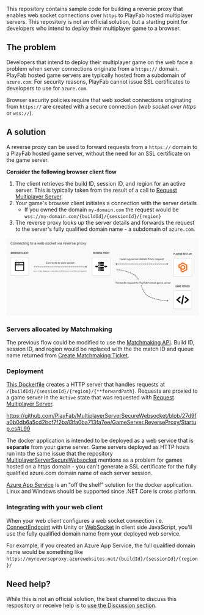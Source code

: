 This repository contains sample code for building a reverse proxy that enables web socket connections over `https` to PlayFab hosted multiplayer servers. This repository is not an official solution, but a starting point for developers who intend to deploy their multiplayer game to a browser.

## The problem
Developers that intend to deploy their multiplayer game on the web face a problem when server connections originate from a `https://` domain. PlayFab hosted game servers are typically hosted from a subdomain of `azure.com`. For security reasons, PlayFab cannot issue SSL certificates to developers to use for `azure.com`.

Browser security policies require that web socket connections originating from `https://` are created with a secure connection (_web socket over https_ or `wss://`).

## A solution
A reverse proxy can be used to forward requests from a `https://` domain to a PlayFab hosted game server, without the need for an SSL certificate on the game server.

**Consider the following browser client flow**
1. The client retrieves the build ID, session ID, and region for an active server. This is typically taken from the result of a call to [Request Multiplayer Server](https://docs.microsoft.com/en-us/rest/api/playfab/multiplayer/multiplayer-server/request-multiplayer-server?view=playfab-rest).
1. Your game's browser client initiates a connection with the server details
    - If you owned the domain `my-domain.com` the request would be `wss://my-domain.com/{buildId}/{sessionId}/{region}`
2. The reverse proxy looks up the server details and forwards the request to the server's fully qualified domain name - a subdomain of `azure.com`.

![Connecting to a match diagram](ConnectToReverseProxyDiagram.png "Connecting to a match diagram")

### Servers allocated by Matchmaking
The previous flow could be modified to use the [Matchmaking API](https://docs.microsoft.com/en-us/rest/api/playfab/multiplayer/matchmaking?view=playfab-rest). Build ID, session ID, and region would be replaced with the the match ID and queue name returned from [Create Matchmaking Ticket](https://docs.microsoft.com/en-us/rest/api/playfab/multiplayer/matchmaking/create-matchmaking-ticket?view=playfab-rest).

### Deployment

[This Dockerfile](https://github.com/PlayFab/MultiplayerServerSecureWebsocket/blob/main/GameServer.ReverseProxy/Dockerfile) creates a HTTP server that handles requests at `/{buildId}/{sessionId}/{region}/{**forwardPath}`. Requests are proxied to a game server in the `Active` state that was requested with [Request Multiplayer Server](https://docs.microsoft.com/en-us/rest/api/playfab/multiplayer/multiplayer-server/request-multiplayer-server?view=playfab-rest).

https://github.com/PlayFab/MultiplayerServerSecureWebsocket/blob/27d9fa0b0db6a5cd2bcf7f2ba13fa0ba713fa7ee/GameServer.ReverseProxy/Startup.cs#L99

The docker application is intended to be deployed as a web service that is **separate** from your game server. Game servers deployed as HTTP hosts run into the same issue that the repository [MultiplayerServerSecureWebsocket](https://github.com/PlayFab/MultiplayerServerSecureWebsocket) mentions as a problem for games hosted on a https domain - you can't generate a SSL certificate for the fully qualified azure.com domain name of each server session.

[Azure App Service](https://docs.microsoft.com/en-us/azure/app-service/quickstart-dotnetcore?tabs=net60&pivots=development-environment-vs) is an "off the shelf" solution for the docker application. Linux and Windows should be supported since .NET Core is cross platform.

### Integrating with your web client
When your web client configures a web socket connection i.e. [ConnectEndpoint](https://docs-multiplayer.unity3d.com/docs/0.1.0/api/MLAPI.Transports.UNET.RelayTransport/#connectendpointint32-endpoint-int32-out-byte) with Unity or [WebSocket](https://developer.mozilla.org/en-US/docs/Web/API/WebSocket) in client side JavaScript, you'll use the fully qualified domain name from your deployed web service. 

For example, if you created an Azure App Service, the full qualified domain name would be something like `https://myreverseproxy.azurewebsites.net/{buildId}/{sessionId}/{region}/`

## Need help?
While this is not an official solution, the best channel to discuss this respository or receive help is to [use the Discussion section](https://github.com/PlayFab/MultiplayerServerSecureWebsocket/discussions).
